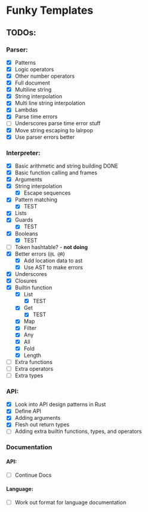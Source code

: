# Funky Templates

## TODOs:

### Parser:

- [x] Patterns
- [x] Logic operators
- [x] Other number operators
- [x] Full document
- [x] Multiline string
- [x] String interpolation
- [x] Multi line string interpolation
- [x] Lambdas
- [x] Parse time errors
- [ ] Underscores parse time error stuff
- [x] Move string escaping to lalrpop
- [x] Use parser errors better

### Interpreter:

- [x] Basic arithmetic and string building DONE
- [x] Basic function calling and frames
- [x] Arguments
- [X] String interpolation
  - [X] Escape sequences
- [X] Pattern matching
  - [X] TEST
- [X] Lists
- [x] Guards
  - [X] TEST
- [x] Booleans
  - [X] TEST
- [ ] Token hashtable? - **not doing**
- [X] Better errors (`@L @R`)
  - [X] Add location data to ast
  - [X] Use AST to make errors
- [X] Underscores
- [X] Closures
- [X] Builtin function
  - [X] List
    - [X] TEST
  - [X] Get
    - [X] TEST
  - [X] Map
  - [X] Filter
  - [X] Any
  - [X] All
  - [X] Fold
  - [X] Length
- [ ] Extra functions
- [ ] Extra operators
- [ ] Extra types

### API:

- [x] Look into API design patterns in Rust
- [x] Define API
- [x] Adding arguments
- [x] Flesh out return types
- [ ] Adding extra builtin functions, types, and operators

### Documentation

#### API:

- [ ] Continue Docs

#### Language:

- [ ] Work out format for language documentation
